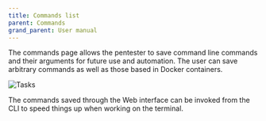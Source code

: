 ```yaml
---
title: Commands list
parent: Commands
grand_parent: User manual
---
```


The commands page allows the pentester to save command line commands and their arguments for future use and automation. The user can save arbitrary commands as well as those based in Docker containers.

![Tasks](/images/screenshots/pentesting-commands.png)

The commands saved through the Web interface can be invoked from the CLI to speed things up when working on the terminal.
